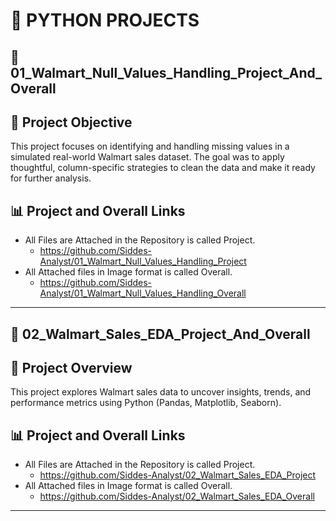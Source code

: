 # 🐍 PYTHON PROJECTS

## 🛒 01_Walmart_Null_Values_Handling_Project_And_Overall

## 📌 Project Objective
This project focuses on identifying and handling missing values in a simulated real-world Walmart sales dataset. The goal was to apply thoughtful, column-specific strategies to clean the data and make it ready for further analysis.

## 📊 Project and Overall Links
- All Files are Attached in the Repository is called Project.
  - https://github.com/Siddes-Analyst/01_Walmart_Null_Values_Handling_Project
- All Attached files in Image format is called Overall.
  - https://github.com/Siddes-Analyst/01_Walmart_Null_Values_Handling_Overall
---

## 🛒 02_Walmart_Sales_EDA_Project_And_Overall

## 📌 Project Overview
This project explores Walmart sales data to uncover insights, trends, and performance metrics using Python (Pandas, Matplotlib, Seaborn).

## 📊 Project and Overall Links
- All Files are Attached in the Repository is called Project.
  - https://github.com/Siddes-Analyst/02_Walmart_Sales_EDA_Project
- All Attached files in Image format is called Overall.
  - https://github.com/Siddes-Analyst/02_Walmart_Sales_EDA_Overall
---
